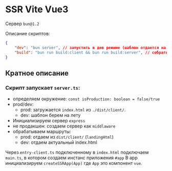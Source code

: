 # SSR Vite Vue3

Сервер `bun@1.2`

Описание скриптов:
```json
{
    "dev": "bun server", // запустить в дев режиме (шаблон отдается на лету)
    "build": "bun run build:client && bun run build:server", // собрать клиента и сервер в dist
}
```

## Кратное описание

### Скрипт запускает `server.ts`:
- определяем окружение: `const isProduction: boolean = false/true`
- prod/dev:
  - prod: загружается `index.html` из `./dist/client/`.
  - dev: шаблон берем на лету
- Инициализируем сервер `express`
- не продакшен: создаем сервер как `middlaware`
- обрабатываем маршруты:
  - prod: отдаем из `dist/client/` (`landingHtml`)
  - dev: отдаем актуальный index.html

Через `entry-client.ts` подключенному в `index.html` подключаем `main.ts`, в котором создаем инстанс приложения `#app`
В app инициализируем `createSSRApp(App)` где `App` это компонент `vue`.
